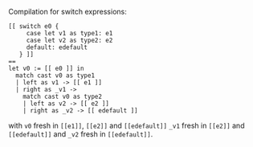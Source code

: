 Compilation for switch expressions:

```
[[ switch e0 {
     case let v1 as type1: e1
     case let v2 as type2: e2
     default: edefault
   } ]]
==
let v0 := [[ e0 ]] in
  match cast v0 as type1
  | left as v1 -> [[ e1 ]]
  | right as _v1 ->
    match cast v0 as type2
    | left as v2 -> [[ e2 ]]
    | right as _v2 -> [[ edefault ]]
```

with `v0` fresh in `[[e1]]`, `[[e2]]` and `[[edefault]]` `_v1` fresh
in `[[e2]]` and `[[edefault]]` and `_v2` fresh in `[[edefault]]`.

